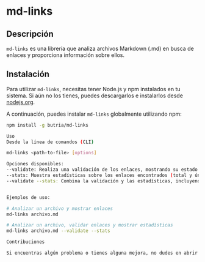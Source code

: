 # md-links

## Descripción
`md-links` es una librería que analiza archivos Markdown (.md) en busca de enlaces y proporciona información sobre ellos.

## Instalación
Para utilizar `md-links`, necesitas tener Node.js y npm instalados en tu sistema. Si aún no los tienes, puedes descargarlos e instalarlos desde [nodejs.org](https://nodejs.org/).

A continuación, puedes instalar `md-links` globalmente utilizando npm:

```bash
npm install -g butria/md-links

Uso
Desde la línea de comandos (CLI)

md-links <path-to-file> [options]

Opciones disponibles:
--validate: Realiza una validación de los enlaces, mostrando su estado (ok o fail).
--stats: Muestra estadísticas sobre los enlaces encontrados (total y únicos).
--validate --stats: Combina la validación y las estadísticas, incluyendo el número de enlaces rotos.


Ejemplos de uso:

# Analizar un archivo y mostrar enlaces
md-links archivo.md

# Analizar un archivo, validar enlaces y mostrar estadísticas
md-links archivo.md --validate --stats

Contribuciones

Si encuentras algún problema o tienes alguna mejora, no dudes en abrir un problema o enviar un pull request.